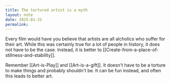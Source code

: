 ```yaml
---
title: The tortured artist is a myth
layout: note
date: 2025-01-31
permalink:
---
```

Every film would have you believe that artists are all alcholics who suffer for their art. While this was certainly true for a lot of people in history, it does not have to be the case. Instead, it is better to [[Create-from-a-place-of-stillness-and-stability]]. 

Remember [[Art-is-Play]] and [[Art-is-a-gift]]. It doesn't have to be a torture to make things and probably shouldn't be. It can be fun instead, and often this leads to better art. 

